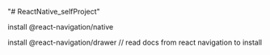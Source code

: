 "# ReactNative_selfProject" 

install @react-navigation/native

install @react-navigation/drawer // read docs from react navigation to install
